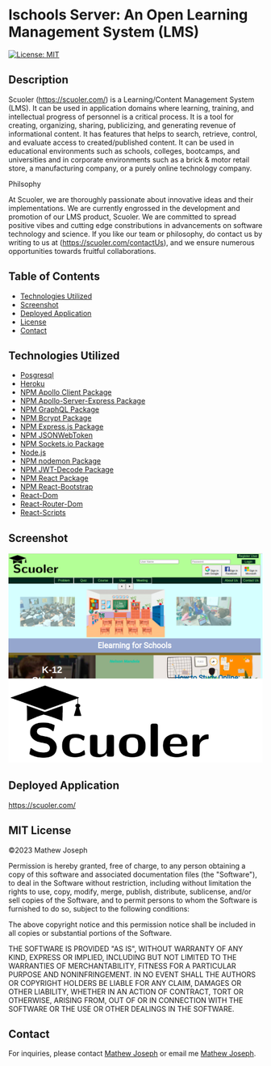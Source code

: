 # Ischools Server: An Open Learning Management System (LMS)

[![License: MIT](https://img.shields.io/github/license/mathewjoseph31/schools?style=plastic)](https://opensource.org/licenses/MIT)

## Description

Scuoler (https://scuoler.com/) is a Learning/Content Management System (LMS). It can be used in application domains where learning, training, and intellectual progress of personnel is a critical process. It is a tool for creating, organizing, sharing, publicizing, and generating revenue of informational content. It has features that helps to search, retrieve, control, and evaluate access to created/published content. It can be used in educational environments such as schools, colleges, bootcamps, and universities and in corporate environments such as a brick & motor retail store, a manufacturing company, or a purely online technology company.

Philsophy

At Scuoler, we are thoroughly passionate about innovative ideas and their implementations. We are currently engrossed in the development and promotion of our LMS product, Scuoler. We are committed to spread positive vibes and cutting edge constributions in advancements on software technology and science. If you like our team or philosophy, do contact us by writing to us at (https://scuoler.com/contactUs), and we ensure numerous opportunities towards fruitful collaborations.

## Table of Contents

- [Technologies Utilized](#Technologies)
- [Screenshot](#Screen)
- [Deployed Application](#Deployed)
- [License](#MIT)
- [Contact](#Contact)

## Technologies Utilized

- [Posgresql](https://www.postgresql.org/)
- [Heroku](https://www.heroku.com)
- [NPM Apollo Client Package](https://www.npmjs.com/package/stripe)
- [NPM Apollo-Server-Express Package](https://www.npmjs.com/package/apollo-server-express)
- [NPM GraphQL Package](https://www.npmjs.com/package/graphql)
- [NPM Bcrypt Package](https://www.npmjs.com/package/bcrypt)
- [NPM Express.js Package](https://www.npmjs.com/package/express)
- [NPM JSONWebToken](https://www.npmjs.com/package/jsonwebtoken)
- [NPM Sockets.io Package](https://www.npmjs.com/package/socket.io)
- [Node.js](https://nodejs.org/en/)
- [NPM nodemon Package](https://www.npmjs.com/package/nodemon)
- [NPM JWT-Decode Package](https://www.npmjs.com/package/jwt-decode)
- [NPM React Package](https://www.npmjs.com/package/react)
- [NPM React-Bootstrap](https://www.npmjs.com/package/react-bootstrap)
- [React-Dom](https://www.npmjs.com/package/react-dom)
- [React-Router-Dom](https://www.npmjs.com/package/react-router-dom)
- [React-Scripts](https://www.npmjs.com/package/react-scripts)

## Screenshot

![Scuoler Snapshot](./img/scuoler.png)
![Scuoler Logo](./img/scuoler_logo.svg)

## Deployed Application

https://scuoler.com/

## MIT License

&copy;2023 Mathew Joseph

Permission is hereby granted, free of charge, to any person obtaining a copy
of this software and associated documentation files (the "Software"), to deal
in the Software without restriction, including without limitation the rights
to use, copy, modify, merge, publish, distribute, sublicense, and/or sell
copies of the Software, and to permit persons to whom the Software is
furnished to do so, subject to the following conditions:

The above copyright notice and this permission notice shall be included in all
copies or substantial portions of the Software.

THE SOFTWARE IS PROVIDED "AS IS", WITHOUT WARRANTY OF ANY KIND, EXPRESS OR
IMPLIED, INCLUDING BUT NOT LIMITED TO THE WARRANTIES OF MERCHANTABILITY,
FITNESS FOR A PARTICULAR PURPOSE AND NONINFRINGEMENT. IN NO EVENT SHALL THE
AUTHORS OR COPYRIGHT HOLDERS BE LIABLE FOR ANY CLAIM, DAMAGES OR OTHER
LIABILITY, WHETHER IN AN ACTION OF CONTRACT, TORT OR OTHERWISE, ARISING FROM,
OUT OF OR IN CONNECTION WITH THE SOFTWARE OR THE USE OR OTHER DEALINGS IN THE
SOFTWARE.

## Contact

For inquiries, please contact [Mathew Joseph](https://scuoler.com/contactUs)
or email me [Mathew Joseph](mathew@scuoler.com).
